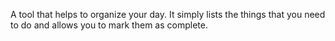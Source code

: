 A tool that helps to organize your day. It simply lists the things that you need to do and allows you to mark them as complete.